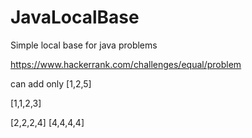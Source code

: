 # JavaLocalBase
 Simple local base for java problems

https://www.hackerrank.com/challenges/equal/problem

can add only [1,2,5]

[1,1,2,3]

[2,2,2,4]
[4,4,4,4]

